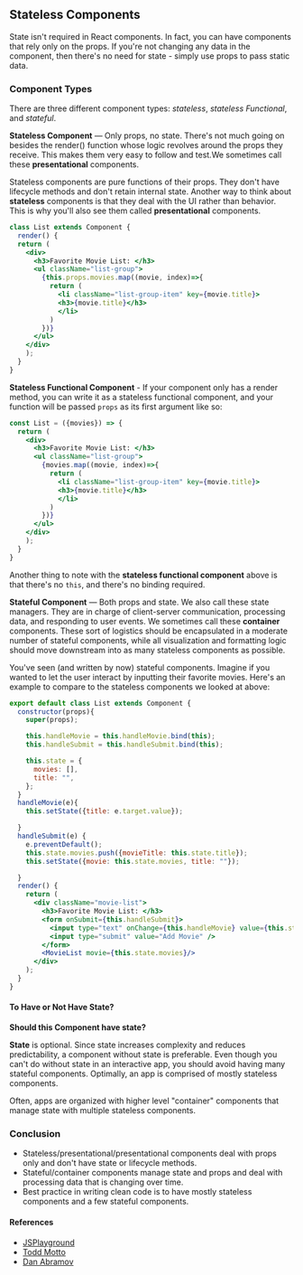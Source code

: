 ## Stateless Components

State isn't required in React components. In fact, you can have components that rely only on the props. If you're not changing any data in the component, then there's no need for state - simply use props to pass static data.

### Component Types

There are three different component types: *stateless*, *stateless Functional*, and *stateful*.

**Stateless Component** — Only props, no state. There's not much going on besides the render() function whose logic revolves around the props they receive. This makes them very easy to follow and test.We sometimes call these **presentational** components.

Stateless components are pure functions of their props. They don't have lifecycle methods and don't retain internal state. Another way to think about **stateless** components is that they deal with the UI rather than behavior. This is why you'll also see them called **presentational** components.

```jsx
class List extends Component {
  render() {
  return (
    <div>
      <h3>Favorite Movie List: </h3>
      <ul className="list-group">
        {this.props.movies.map((movie, index)=>{
          return (
            <li className="list-group-item" key={movie.title}>
            <h3>{movie.title}</h3>
            </li>
          )
        })}
      </ul>
    </div>
    );
  }
}
```

**Stateless Functional Component** - If your component only has a render method, you can write it as a stateless functional component, and your function will be passed `props` as its first argument like so:

```jsx
const List = ({movies}) => {
  return (
    <div>
      <h3>Favorite Movie List: </h3>
      <ul className="list-group">
        {movies.map((movie, index)=>{
          return (
            <li className="list-group-item" key={movie.title}>
            <h3>{movie.title}</h3>
            </li>
          )
        })}
      </ul>
    </div>
    );
  }
}
```

Another thing to note with the **stateless functional component** above is that there's no `this`, and there's no binding required.

**Stateful Component** — Both props and state. We also call these state managers. They are in charge of client-server communication, processing data, and responding to user events. We sometimes call these **container** components. These sort of logistics should be encapsulated in a moderate number of stateful components, while all visualization and formatting logic should move downstream into as many stateless components as possible.

You've seen (and written by now) stateful components. Imagine if you wanted to let the user interact by inputting their favorite movies. Here's an example to compare to the stateless components we looked at above:

```jsx
export default class List extends Component {
  constructor(props){
    super(props);

    this.handleMovie = this.handleMovie.bind(this);
    this.handleSubmit = this.handleSubmit.bind(this);

    this.state = {
      movies: [],
      title: "",
    };
  }
  handleMovie(e){
    this.setState({title: e.target.value});

  }
  handleSubmit(e) {
    e.preventDefault();
    this.state.movies.push({movieTitle: this.state.title});
    this.setState({movie: this.state.movies, title: ""});

  }
  render() {
    return (
      <div className="movie-list">
        <h3>Favorite Movie List: </h3>
        <form onSubmit={this.handleSubmit}>
          <input type="text" onChange={this.handleMovie} value={this.state.title}/>
          <input type="submit" value="Add Movie" />
        </form>
        <MovieList movie={this.state.movies}/>
      </div>
    );
  }
}
```

#### To Have or Not Have State?

**Should this Component have state?**

**State** is optional. Since state increases complexity and reduces predictability, a component without state is preferable. Even though you can't do without state in an interactive app, you should avoid having many stateful components. Optimally, an app is comprised of mostly stateless components.

Often, apps are organized with higher level "container" components that manage state with multiple stateless components.

### Conclusion

- Stateless/presentational/presentational components deal with props only and don't have state or lifecycle methods.
- Stateful/container components manage state and props and deal with processing data that is changing over time.
- Best practice in writing clean code is to have mostly stateless components and a few stateful components.

#### References

* [JSPlayground](http://javascriptplayground.com/blog/2017/03/functional-stateless-components-react/)
* [Todd Motto](https://toddmotto.com/stateful-stateless-components)
* [Dan Abramov](https://medium.com/@dan_abramov/react-components-elements-and-instances-90800811f8ca)
